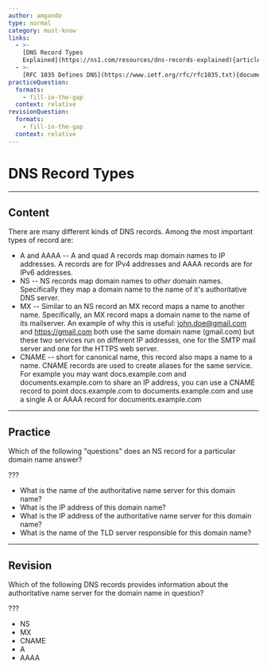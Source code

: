 ```yaml
---
author: amgando
type: normal
category: must-know
links:
  - >-
    [DNS Record Types
    Explained](https://ns1.com/resources/dns-records-explained){article}
  - >-
    [RFC 1035 Defines DNS](https://www.ietf.org/rfc/rfc1035.txt){documentation}
practiceQuestion:
  formats:
    - fill-in-the-gap
  context: relative
revisionQuestion:
  formats:
    - fill-in-the-gap
  context: relative
---
```


# DNS Record Types


---

## Content

There are many different kinds of DNS records. Among the most important types of record are:

- A and AAAA -- A and quad A records map domain names to IP addresses. A records are for IPv4 addresses and AAAA records are for IPv6 addresses.
- NS -- NS records map domain names to *other* domain names. Specifically they map a domain name to the name of it's authoritative DNS server.
- MX -- Similar to an NS record an MX record maps a name to another name. Specifically, an MX record maps a domain name to the name of its mailserver. An example of why this is useful: [john.doe@gmail.com](mailto:john.doe@gmail.com) and <https://gmail.com> both use the same domain name (gmail.com) but these two services run on different IP addresses, one for the SMTP mail server and one for the HTTPS web server.
- CNAME -- short for canonical name, this record also maps a name to a name. CNAME records are used to create aliases for the same service. For example you may want docs.example.com and documents.example.com to share an IP address, you can use a CNAME record to point docs.example.com to documents.example.com and use a single A or AAAA record for documents.example.com


---

## Practice

Which of the following "questions" does an NS record for a particular domain name answer?

???

- What is the name of the authoritative name server for this domain name?
- What is the IP address of this domain name?
- What is the IP address of the authoritative name server for this domain name?
- What is the name of the TLD server responsible for this domain name?


---

## Revision

Which of the following DNS records provides information about the authoritative name server for the domain name in question?

???

- NS
- MX
- CNAME
- A
- AAAA
